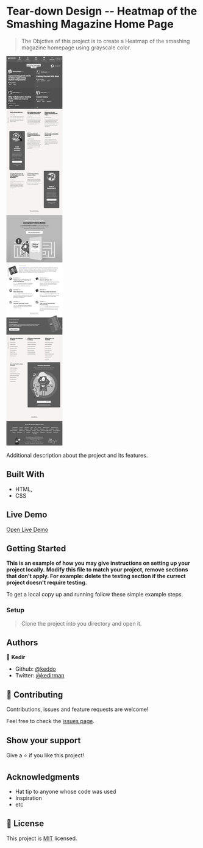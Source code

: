 # Tear-down Design -- Heatmap of the Smashing Magazine Home Page 

> The Objctive of this project is to create a Heatmap of the smashing magazine homepage using grayscale color.

![screenshot](./app_screenshot.png)

Additional description about the project and its features.

## Built With

- HTML,
- CSS

## Live Demo

[Open Live Demo](https://rawcdn.githack.com/keddo/Tear-Down/ec3dd6ae2f962cdf5f4e58a53bb10ffea93e5afb/index.html)


## Getting Started

**This is an example of how you may give instructions on setting up your project locally.**
**Modify this file to match your project, remove sections that don't apply. For example: delete the testing section if the currect project doesn't require testing.**


To get a local copy up and running follow these simple example steps.

### Setup
> Clone the project into you directory and open it.


## Authors

👤 **Kedir**

- Github: [@keddo](https://github.com/keddo)
- Twitter: [@kedirman](https://twitter.com/kedirman)
## 🤝 Contributing

Contributions, issues and feature requests are welcome!

Feel free to check the [issues page](issues/).

## Show your support

Give a ⭐️ if you like this project!

## Acknowledgments

- Hat tip to anyone whose code was used
- Inspiration
- etc

## 📝 License

This project is [MIT](lic.url) licensed.